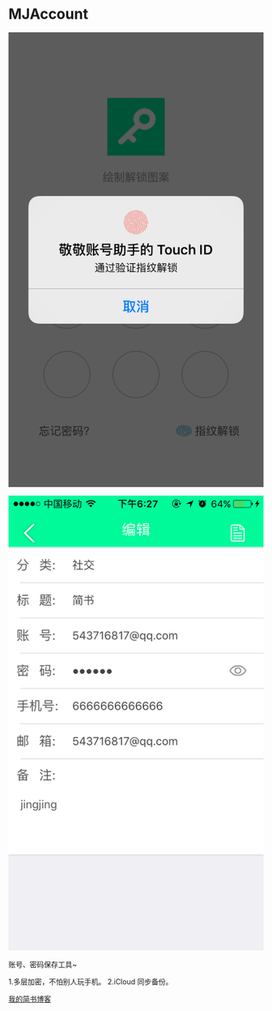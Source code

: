 # MJAccount


![password](https://github.com/JingJing-Lin/MJAccount/blob/master/password.jpg)

![detail](https://github.com/JingJing-Lin/MJAccount/blob/master/detail.jpg)

账号、密码保存工具~

1.多层加密，不怕别人玩手机。
2.iCloud 同步备份。

[我的简书博客](http://www.jianshu.com/u/2a2051ad6a5d)
